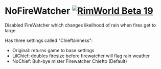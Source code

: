 # NoFireWatcher [![RimWorld Beta 19](https://img.shields.io/badge/RimWorld-Beta%20v0.19-green.svg?longCache=true&style=plastic)](http://rimworldgame.com/)

Disabled FireWatcher which changes likelihood of rain when fires get to large.

Has three settings called "Chieftainness":
- Original: returns game to base settings
- LilChief: doubles firesize before firewatcher will flag rain weather
- NoChief: Buh-bye mister Firewatcher Chiefto (Default)
